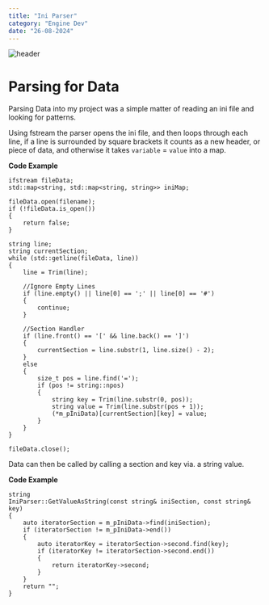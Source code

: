 ```yaml
---
title: "Ini Parser"
category: "Engine Dev"
date: "26-08-2024"
---
```


![header](/images/notepad_RrbO2wOWBv.png)

# Parsing for Data

Parsing Data into my project was a simple matter of reading an ini file and looking for patterns. 

Using fstream the parser opens the ini file, and then loops through each line, if a line is surrounded by square brackets it counts as a new header, or piece of data, and otherwise it takes ``variable`` = ``value`` into a map.

**Code Example**

	ifstream fileData;
	std::map<string, std::map<string, string>> iniMap;

	fileData.open(filename);
	if (!fileData.is_open())
	{
		return false;
	}

	string line;
	string currentSection;
	while (std::getline(fileData, line))
	{
		line = Trim(line);

		//Ignore Empty Lines
		if (line.empty() || line[0] == ';' || line[0] == '#')
		{
			continue;
		}

		//Section Handler
		if (line.front() == '[' && line.back() == ']')
		{
			currentSection = line.substr(1, line.size() - 2);
		}
		else
		{
			size_t pos = line.find('=');
			if (pos != string::npos)
			{
				string key = Trim(line.substr(0, pos));
				string value = Trim(line.substr(pos + 1));
				(*m_pIniData)[currentSection][key] = value;
			}
		}
	}

	fileData.close();

Data can then be called by calling a section and key via. a string value.

**Code Example** 

    string
    IniParser::GetValueAsString(const string& iniSection, const string& key)
    {
	    auto iteratorSection = m_pIniData->find(iniSection);
	    if (iteratorSection != m_pIniData->end())
	    {
		    auto iteratorKey = iteratorSection->second.find(key);
		    if (iteratorKey != iteratorSection->second.end())
		    {
		    	return iteratorKey->second;
		    }
	    }
    	return "";
    }